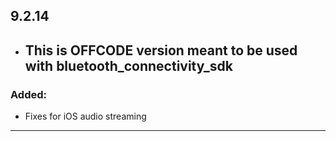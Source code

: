 ## 9.2.14

-   ## This is OFFCODE version meant to be used with bluetooth_connectivity_sdk

### Added:

-   Fixes for iOS audio streaming

---
